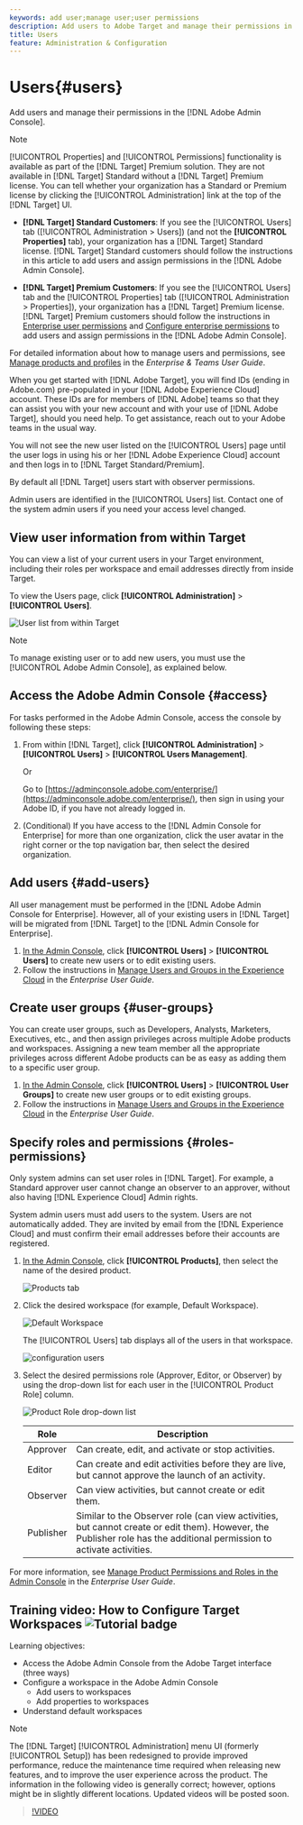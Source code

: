 ```yaml
---
keywords: add user;manage user;user permissions
description: Add users to Adobe Target and manage their permissions in the Adobe Admin Console.
title: Users
feature: Administration & Configuration
---
```


# Users{#users}

Add users and manage their permissions in the [!DNL Adobe Admin Console].

>[!NOTE]
>
>[!UICONTROL Properties] and [!UICONTROL Permissions] functionality is available as part of the [!DNL Target] Premium solution. They are not available in [!DNL Target] Standard without a [!DNL Target] Premium license.
>You can tell whether your organization has a Standard or Premium license by clicking the [!UICONTROL Administration] link at the top of the [!DNL Target] UI.
>
>* **[!DNL Target] Standard Customers**: If you see the [!UICONTROL Users] tab ([!UICONTROL Administration > Users]) (and not the **[!UICONTROL Properties]** tab), your organization has a [!DNL Target] Standard license. [!DNL Target] Standard customers should follow the instructions in this article to add users and assign permissions in the [!DNL Adobe Admin Console].
>
>* **[!DNL Target] Premium Customers**: If you see the [!UICONTROL Users] tab and the [!UICONTROL Properties] tab ([!UICONTROL Administration > Properties]), your organization has a [!DNL Target] Premium license. [!DNL Target] Premium customers should follow the instructions in [Enterprise user permissions](/help/administrating-target/c-user-management/property-channel/property-channel.md) and [Configure enterprise permissions](/help/administrating-target/c-user-management/property-channel/properties-overview.md) to add users and assign permissions in the [!DNL Adobe Admin Console].
>
>For detailed information about how to manage users and permissions, see [Manage products and profiles](https://helpx.adobe.com/enterprise/using/manage-products-and-profiles.html) in the *Enterprise & Teams User Guide*.

When you get started with [!DNL Adobe Target], you will find IDs (ending in Adobe.com) pre-populated in your [!DNL Adobe Experience Cloud] account. These IDs are for members of [!DNL Adobe] teams so that they can assist you with your new account and with your use of [!DNL Adobe Target], should you need help. To get assistance, reach out to your Adobe teams in the usual way.

You will not see the new user listed on the [!UICONTROL Users] page until the user logs in using his or her [!DNL Adobe Experience Cloud] account and then logs in to [!DNL Target Standard/Premium].

By default all [!DNL Target] users start with observer permissions.

Admin users are identified in the [!UICONTROL Users] list. Contact one of the system admin users if you need your access level changed.

## View user information from within Target

You can view a list of your current users in your Target environment, including their roles per workspace and email addresses directly from inside Target.

To view the Users page, click **[!UICONTROL Administration]** > **[!UICONTROL Users]**.

![User list from within Target](/help/administrating-target/c-user-management/c-user-management/assets/user-list-target.png)

>[!NOTE]
>
>To manage existing user or to add new users, you must use the [!UICONTROL Adobe Admin Console], as explained below.

## Access the Adobe Admin Console {#access}

For tasks performed in the Adobe Admin Console, access the console by following these steps:

1. From within [!DNL Target], click **[!UICONTROL Administration]** > **[!UICONTROL Users]** > **[!UICONTROL Users Management]**.

   Or

   Go to [https://adminconsole.adobe.com/enterprise/](https://adminconsole.adobe.com/enterprise/), then sign in using your Adobe ID, if you have not already logged in.

1. (Conditional) If you have access to the [!DNL Admin Console for Enterprise] for more than one organization, click the user avatar in the right corner or the top navigation bar, then select the desired organization.

## Add users {#add-users}

All user management must be performed in the [!DNL Adobe Admin Console for Enterprise]. However, all of your existing users in [!DNL Target] will be migrated from [!DNL Target] to the [!DNL Admin Console for Enterprise].

1. [In the Admin Console](/help/administrating-target/c-user-management/c-user-management/user-management.md#section_79796E0227D048F59BAE0AB02E544EBE), click **[!UICONTROL Users]** > **[!UICONTROL Users]** to create new users or to edit existing users. 
1. Follow the instructions in [Manage Users and Groups in the Experience Cloud](https://helpx.adobe.com/enterprise/help/users.html) in the *Enterprise User Guide*.

## Create user groups {#user-groups}

You can create user groups, such as Developers, Analysts, Marketers, Executives, etc., and then assign privileges across multiple Adobe products and workspaces. Assigning a new team member all the appropriate privileges across different Adobe products can be as easy as adding them to a specific user group.

1. [In the Admin Console](/help/administrating-target/c-user-management/c-user-management/user-management.md#section_79796E0227D048F59BAE0AB02E544EBE), click **[!UICONTROL Users]** > **[!UICONTROL User Groups]** to create new user groups or to edit existing groups. 
1. Follow the instructions in [Manage Users and Groups in the Experience Cloud](https://helpx.adobe.com/enterprise/help/users.html) in the *Enterprise User Guide*.

## Specify roles and permissions {#roles-permissions}

Only system admins can set user roles in [!DNL Target]. For example, a Standard approver user cannot change an observer to an approver, without also having [!DNL Experience Cloud] Admin rights.

System admin users must add users to the system. Users are not automatically added. They are invited by email from the [!DNL Experience Cloud] and must confirm their email addresses before their accounts are registered.

1. [In the Admin Console](/help/administrating-target/c-user-management/c-user-management/user-management.md#section_79796E0227D048F59BAE0AB02E544EBE), click **[!UICONTROL Products]**, then select the name of the desired product.

   ![Products tab](/help/administrating-target/c-user-management/c-user-management/assets/workspace-publisher.png)

1. Click the desired workspace (for example, Default Workspace).

   ![Default Workspace](/help/administrating-target/c-user-management/c-user-management/assets/default-workspace-new.png)

   The [!UICONTROL Users] tab displays all of the users in that workspace.

   ![configuration users](/help/administrating-target/c-user-management/c-user-management/assets/configuration_users-new-publisher.png)

1. Select the desired permissions role (Approver, Editor, or Observer) by using the drop-down list for each user in the [!UICONTROL Product Role] column.

   ![Product Role drop-down list](/help/administrating-target/c-user-management/c-user-management/assets/product-role-new.png)

   | Role | Description |
   |--- |--- |
   |Approver|Can create, edit, and activate or stop activities.|
   |Editor|Can create and edit activities before they are live, but cannot approve the launch of an activity.|
   |Observer|Can view activities, but cannot create or edit them.|
   |Publisher|Similar to the Observer role (can view activities, but cannot create or edit them). However, the Publisher role has the additional permission to activate activities.|

For more information, see [Manage Product Permissions and Roles in the Admin Console](https://helpx.adobe.com/enterprise/help/manage-permissions-and-roles.html) in the *Enterprise User Guide*.

## Training video: How to Configure Target Workspaces ![Tutorial badge](/help/assets/tutorial.png)

Learning objectives:

* Access the Adobe Admin Console from the Adobe Target interface (three ways)
* Configure a workspace in the Adobe Admin Console
    * Add users to workspaces
    * Add properties to workspaces
* Understand default workspaces

>[!NOTE]
>
>The [!DNL Target] [!UICONTROL Administration] menu UI (formerly [!UICONTROL Setup]) has been redesigned to provide improved performance, reduce the maintenance time required when releasing new features, and to improve the user experience across the product. The information in the following video is generally correct; however, options might be in slightly different locations. Updated videos will be posted soon.

>[!VIDEO](https://video.tv.adobe.com/v/19463/)
